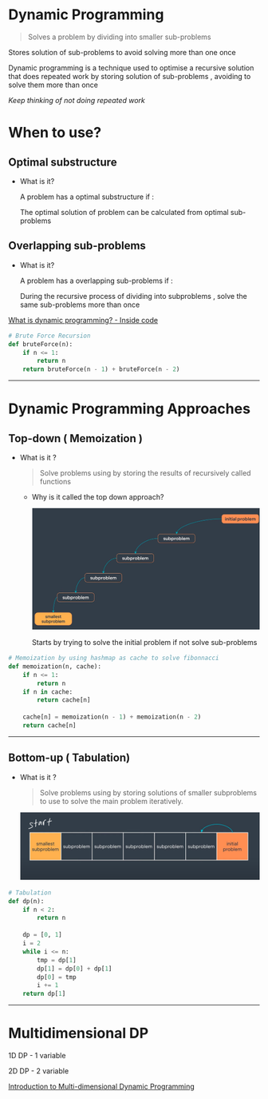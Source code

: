 # Dynamic Programming

> Solves a problem by dividing into smaller sub-problems

Stores solution of sub-problems to avoid solving more than one once

Dynamic programming is a technique used to  optimise a recursive solution that does repeated work by storing solution of sub-problems , avoiding to solve them more than once
> 

*Keep thinking of not doing repeated work*

# When to use?

## Optimal substructure

- What is it?
    
    A problem has a optimal substructure if :
    
    The optimal solution of problem can be calculated from optimal sub-problems
    

## Overlapping sub-problems

- What is it?
    
    A problem has a overlapping sub-problems if :
    
    During the recursive process of dividing into subproblems , solve the same sub-problems more than once
    

[What is dynamic programming? - Inside code](https://www.youtube.com/watch?v=tOYZcy2IzJA)

```python
# Brute Force Recursion
def bruteForce(n):
    if n <= 1:
        return n
    return bruteForce(n - 1) + bruteForce(n - 2)
```

---

# Dynamic Programming Approaches

## Top-down ( Memoization )

- What is it ?
    
    > Solve problems using by storing the results of recursively called functions
    > 
    - Why is it called the top down approach?
        
        ![Untitled](Untitled%204.png)
        
        Starts by trying to solve the initial problem if not solve sub-problems
        

```python
# Memoization by using hashmap as cache to solve fibonnacci
def memoization(n, cache):
    if n <= 1:
        return n
    if n in cache:
        return cache[n]

    cache[n] = memoization(n - 1) + memoization(n - 2)
    return cache[n]
```

---

## Bottom-up ( Tabulation)

- What is it ?
    
    > Solve problems using by storing solutions of smaller subproblems to use to solve the main problem iteratively.
    > 
    
    ![Untitled](Untitled%205.png)
    

```python
# Tabulation
def dp(n):
    if n < 2:
        return n

    dp = [0, 1]
    i = 2
    while i <= n:
        tmp = dp[1]
        dp[1] = dp[0] + dp[1]
        dp[0] = tmp
        i += 1
    return dp[1]
```

---

# Multidimensional DP

1D DP - 1 variable

2D DP - 2 variable

[Introduction to Multi-dimensional Dynamic Programming](https://itnext.io/introduction-to-multi-dimensional-dynamic-programming-666b095b2e7b)